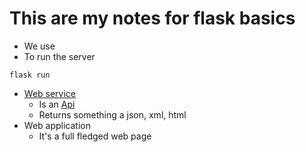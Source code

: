 # This are my notes for flask basics 
+ We use
+ To run the server 
~~~~~~~~~~~~~~~~~~~~~~~~~~~~~~~~~
flask run
~~~~~~~~~~~~~~~~~~~~~~~~~~~~~~~~~

+ [Web service](WebService.md)
	+ Is an [Api](APIs.md)
	+ Returns something a json, xml, html
+ Web application 
	+ It's a full fledged web page
